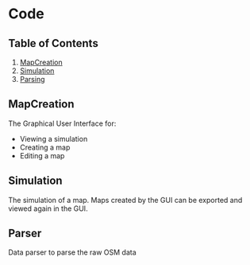 # Code
## Table of Contents

1. [MapCreation](#mapcreation)
2. [Simulation](#simulation)
3. [Parsing](#parsing)

## MapCreation
The Graphical User Interface for:
- Viewing a simulation
- Creating a map
- Editing a map

## Simulation
The simulation of a map. Maps created by the GUI can be exported and viewed again in the GUI.

## Parser
Data parser to parse the raw OSM data 
